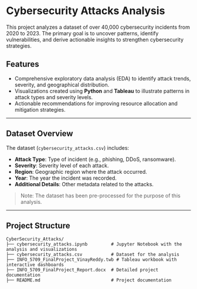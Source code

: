 # Cybersecurity Attacks Analysis

This project analyzes a dataset of over 40,000 cybersecurity incidents from 2020 to 2023. The primary goal is to uncover patterns, identify vulnerabilities, and derive actionable insights to strengthen cybersecurity strategies.

## Features
- Comprehensive exploratory data analysis (EDA) to identify attack trends, severity, and geographical distribution.
- Visualizations created using **Python** and **Tableau** to illustrate patterns in attack types and severity levels.
- Actionable recommendations for improving resource allocation and mitigation strategies.

---

## Dataset Overview
The dataset (`cybersecurity_attacks.csv`) includes:
- **Attack Type**: Type of incident (e.g., phishing, DDoS, ransomware).
- **Severity**: Severity level of each attack.
- **Region**: Geographic region where the attack occurred.
- **Year**: The year the incident was recorded.
- **Additional Details**: Other metadata related to the attacks.

> Note: The dataset has been pre-processed for the purpose of this analysis.

---

## Project Structure
```plaintext
CyberSecurity_Attacks/
├── cybersecurity_attacks.ipynb         # Jupyter Notebook with the analysis and visualizations
├── cybersecurity_attacks.csv           # Dataset for the analysis
├── INFO_5709_FinalProject_VinayReddy.twb # Tableau workbook with interactive dashboards
├── INFO_5709_FinalProject_Report.docx  # Detailed project documentation
├── README.md                           # Project documentation

